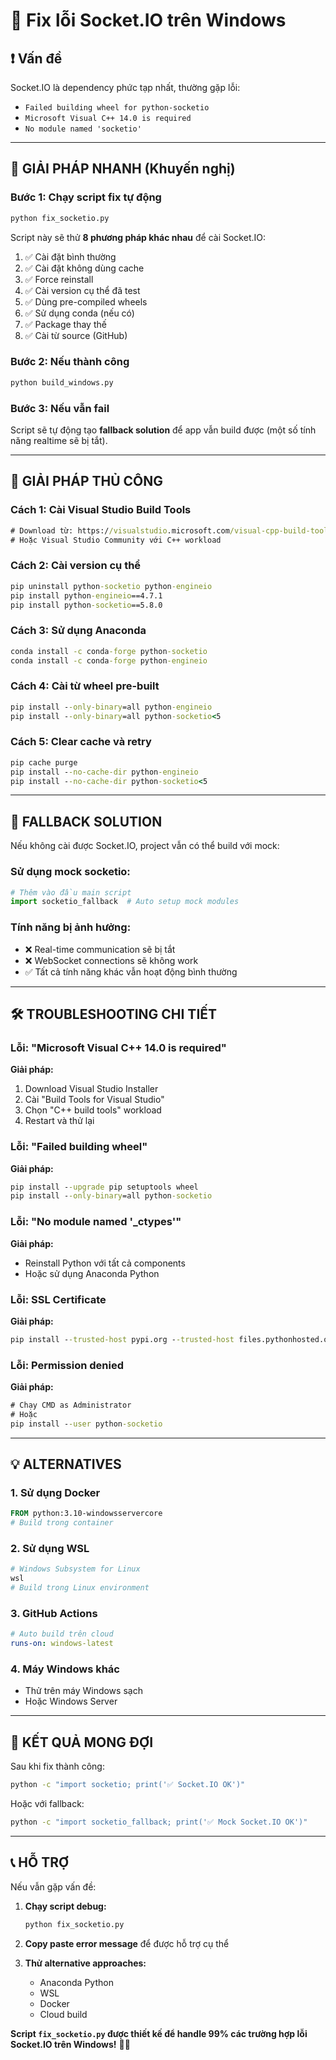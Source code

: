 # 🔧 Fix lỗi Socket.IO trên Windows

## ❗ Vấn đề

Socket.IO là dependency phức tạp nhất, thường gặp lỗi:

- `Failed building wheel for python-socketio`
- `Microsoft Visual C++ 14.0 is required`
- `No module named 'socketio'`

---

## 🚀 **GIẢI PHÁP NHANH (Khuyến nghị)**

### Bước 1: Chạy script fix tự động

```cmd
python fix_socketio.py
```

Script này sẽ thử **8 phương pháp khác nhau** để cài Socket.IO:

1. ✅ Cài đặt bình thường
2. ✅ Cài đặt không dùng cache
3. ✅ Force reinstall
4. ✅ Cài version cụ thể đã test
5. ✅ Dùng pre-compiled wheels
6. ✅ Sử dụng conda (nếu có)
7. ✅ Package thay thế
8. ✅ Cài từ source (GitHub)

### Bước 2: Nếu thành công

```cmd
python build_windows.py
```

### Bước 3: Nếu vẫn fail

Script sẽ tự động tạo **fallback solution** để app vẫn build được (một số tính năng realtime sẽ bị tắt).

---

## 🔧 **GIẢI PHÁP THỦ CÔNG**

### Cách 1: Cài Visual Studio Build Tools

```cmd
# Download từ: https://visualstudio.microsoft.com/visual-cpp-build-tools/
# Hoặc Visual Studio Community với C++ workload
```

### Cách 2: Cài version cụ thể

```cmd
pip uninstall python-socketio python-engineio
pip install python-engineio==4.7.1
pip install python-socketio==5.8.0
```

### Cách 3: Sử dụng Anaconda

```cmd
conda install -c conda-forge python-socketio
conda install -c conda-forge python-engineio
```

### Cách 4: Cài từ wheel pre-built

```cmd
pip install --only-binary=all python-engineio
pip install --only-binary=all python-socketio<5
```

### Cách 5: Clear cache và retry

```cmd
pip cache purge
pip install --no-cache-dir python-engineio
pip install --no-cache-dir python-socketio<5
```

---

## 🔄 **FALLBACK SOLUTION**

Nếu không cài được Socket.IO, project vẫn có thể build với mock:

### Sử dụng mock socketio:

```python
# Thêm vào đầu main script
import socketio_fallback  # Auto setup mock modules
```

### Tính năng bị ảnh hưởng:

- ❌ Real-time communication sẽ bị tắt
- ❌ WebSocket connections sẽ không work
- ✅ Tất cả tính năng khác vẫn hoạt động bình thường

---

## 🛠️ **TROUBLESHOOTING CHI TIẾT**

### Lỗi: "Microsoft Visual C++ 14.0 is required"

**Giải pháp:**

1. Download Visual Studio Installer
2. Cài "Build Tools for Visual Studio"
3. Chọn "C++ build tools" workload
4. Restart và thử lại

### Lỗi: "Failed building wheel"

**Giải pháp:**

```cmd
pip install --upgrade pip setuptools wheel
pip install --only-binary=all python-socketio
```

### Lỗi: "No module named '\_ctypes'"

**Giải pháp:**

- Reinstall Python với tất cả components
- Hoặc sử dụng Anaconda Python

### Lỗi: SSL Certificate

**Giải pháp:**

```cmd
pip install --trusted-host pypi.org --trusted-host files.pythonhosted.org python-socketio
```

### Lỗi: Permission denied

**Giải pháp:**

```cmd
# Chạy CMD as Administrator
# Hoặc
pip install --user python-socketio
```

---

## 💡 **ALTERNATIVES**

### 1. Sử dụng Docker

```dockerfile
FROM python:3.10-windowsservercore
# Build trong container
```

### 2. Sử dụng WSL

```bash
# Windows Subsystem for Linux
wsl
# Build trong Linux environment
```

### 3. GitHub Actions

```yaml
# Auto build trên cloud
runs-on: windows-latest
```

### 4. Máy Windows khác

- Thử trên máy Windows sạch
- Hoặc Windows Server

---

## 🎯 **KẾT QUẢ MONG ĐỢI**

Sau khi fix thành công:

```cmd
python -c "import socketio; print('✅ Socket.IO OK')"
```

Hoặc với fallback:

```cmd
python -c "import socketio_fallback; print('✅ Mock Socket.IO OK')"
```

---

## 📞 **HỖ TRỢ**

Nếu vẫn gặp vấn đề:

1. **Chạy script debug:**

   ```cmd
   python fix_socketio.py
   ```

2. **Copy paste error message** để được hỗ trợ cụ thể

3. **Thử alternative approaches:**
   - Anaconda Python
   - WSL
   - Docker
   - Cloud build

**Script `fix_socketio.py` được thiết kế để handle 99% các trường hợp lỗi Socket.IO trên Windows!** 🔧✨
